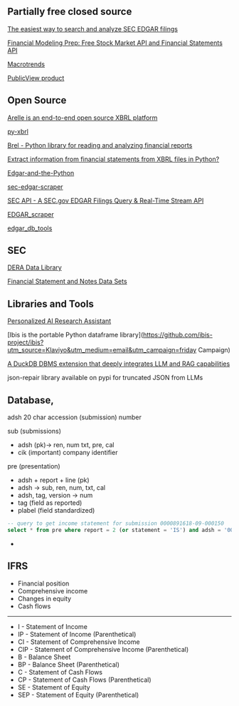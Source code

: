 ## Partially free closed source

[The easiest way to search and analyze SEC EDGAR filings](https://sec-api.io/)

[Financial Modeling Prep: Free Stock Market API and Financial Statements API](https://site.financialmodelingprep.com/developer/docs/financial-statement-free-api)

[Macrotrends](https://www.macrotrends.net/stocks/charts/GOLD/barrick-gold/financial-statements#google_vignette)

[PublicView product](https://www.publicview.ai/chat)

## Open Source
[Arelle is an end-to-end open source XBRL platform](https://arelle.readthedocs.io/en/2.21.3/index.html)

[py-xbrl](https://py-xbrl.readthedocs.io/en/latest/)

[Brel -  Python library for reading and analyzing financial reports](https://brellibrary.github.io/brel/)

[Extract information from financial statements from XBRL files in Python?](https://stackoverflow.com/questions/78207390/extract-information-from-financial-statements-from-xbrl-files-in-python)

[Edgar-and-the-Python](https://github.com/Peter-Staadecker/Edgar-and-the-Python)

[sec-edgar-scraper](https://github.com/Ameykolhe/sec-edgar-scraper/tree/main)

[SEC API - A SEC.gov EDGAR Filings Query & Real-Time Stream API](https://github.com/janlukasschroeder/sec-api-python)

[EDGAR_scraper](https://github.com/ahmetybesiroglu/EDGAR_scraper)

[edgar_db_tools](https://github.com/henrystern/edgar_db_tools/tree/main)




## SEC

[DERA Data Library](https://www.sec.gov/about/divisions-offices/division-economic-risk-analysis/dera-data-library)

[Financial Statement and Notes Data Sets](https://www.sec.gov/data-research/sec-markets-data/financial-statement-notes-data-sets)



## Libraries and Tools

[Personalized AI Research Assistant](https://notebooklm.google/)

[Ibis is the portable Python dataframe library](https://github.com/ibis-project/ibis?utm_source=Klaviyo&utm_medium=email&utm_campaign=friday Campaign)


[A DuckDB DBMS extension that deeply integrates LLM and RAG capabilities](https://github.com/dsg-polymtl/flockmtl)

json-repair library available on pypi for truncated JSON from LLMs

## Database,

adsh 20 char accession (submission) number

sub  (submissions)
- adsh (pk)-> ren, num txt, pre, cal
- cik (important) company identifier

pre (presentation)
- adsh + report + line (pk)
- adsh -> sub, ren, num, txt, cal
- adsh, tag, version -> num
- tag (field as reported) 
- plabel (field standardized)

```sql
-- query to get income statement for submission 0000891618-09-000150
select * from pre where report = 2 (or statement = 'IS') and adsh = '0000891618-09-000150' order by line;
```
- 

## IFRS
- Financial position
- Comprehensive income
- Changes in equity
- Cash flows

---

- I     -  Statement of Income
- IP    -  Statement of Income (Parenthetical)
- CI    -  Statement of Comprehensive Income
- CIP   -  Statement of Comprehensive Income (Parenthetical)
- B     -  Balance Sheet
- BP    -  Balance Sheet (Parenthetical)
- C     -  Statement of Cash Flows
- CP    -  Statement of Cash Flows (Parenthetical)
- SE    -  Statement of Equity
- SEP   -  Statement of Equity (Parenthetical)



